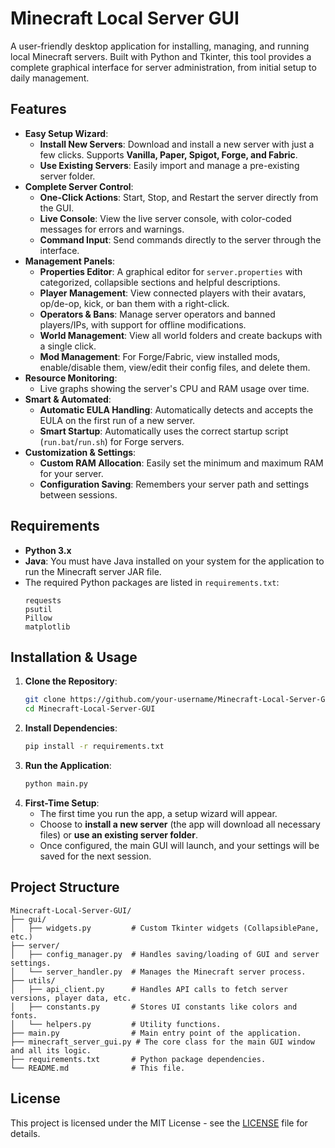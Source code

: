 # Minecraft Local Server GUI

A user-friendly desktop application for installing, managing, and running local Minecraft servers. Built with Python and Tkinter, this tool provides a complete graphical interface for server administration, from initial setup to daily management.

## Features

- **Easy Setup Wizard**:
  - **Install New Servers**: Download and install a new server with just a few clicks. Supports **Vanilla, Paper, Spigot, Forge, and Fabric**.
  - **Use Existing Servers**: Easily import and manage a pre-existing server folder.
- **Complete Server Control**:
  - **One-Click Actions**: Start, Stop, and Restart the server directly from the GUI.
  - **Live Console**: View the live server console, with color-coded messages for errors and warnings.
  - **Command Input**: Send commands directly to the server through the interface.
- **Management Panels**:
  - **Properties Editor**: A graphical editor for `server.properties` with categorized, collapsible sections and helpful descriptions.
  - **Player Management**: View connected players with their avatars, op/de-op, kick, or ban them with a right-click.
  - **Operators & Bans**: Manage server operators and banned players/IPs, with support for offline modifications.
  - **World Management**: View all world folders and create backups with a single click.
  - **Mod Management**: For Forge/Fabric, view installed mods, enable/disable them, view/edit their config files, and delete them.
- **Resource Monitoring**:
  - Live graphs showing the server's CPU and RAM usage over time.
- **Smart & Automated**:
  - **Automatic EULA Handling**: Automatically detects and accepts the EULA on the first run of a new server.
  - **Smart Startup**: Automatically uses the correct startup script (`run.bat`/`run.sh`) for Forge servers.
- **Customization & Settings**:
  - **Custom RAM Allocation**: Easily set the minimum and maximum RAM for your server.
  - **Configuration Saving**: Remembers your server path and settings between sessions.

## Requirements

- **Python 3.x**
- **Java**: You must have Java installed on your system for the application to run the Minecraft server JAR file.
- The required Python packages are listed in `requirements.txt`:
  ```
  requests
  psutil
  Pillow
  matplotlib
  ```

## Installation & Usage

1.  **Clone the Repository**:
    ```sh
    git clone https://github.com/your-username/Minecraft-Local-Server-GUI.git
    cd Minecraft-Local-Server-GUI
    ```
2.  **Install Dependencies**:
    ```sh
    pip install -r requirements.txt
    ```
3.  **Run the Application**:
    ```sh
    python main.py
    ```
4.  **First-Time Setup**:
    - The first time you run the app, a setup wizard will appear.
    - Choose to **install a new server** (the app will download all necessary files) or **use an existing server folder**.
    - Once configured, the main GUI will launch, and your settings will be saved for the next session.

## Project Structure

```
Minecraft-Local-Server-GUI/
├── gui/
│   ├── widgets.py         # Custom Tkinter widgets (CollapsiblePane, etc.)
├── server/
│   ├── config_manager.py  # Handles saving/loading of GUI and server settings.
│   └── server_handler.py  # Manages the Minecraft server process.
├── utils/
│   ├── api_client.py      # Handles API calls to fetch server versions, player data, etc.
│   ├── constants.py       # Stores UI constants like colors and fonts.
│   └── helpers.py         # Utility functions.
├── main.py                # Main entry point of the application.
├── minecraft_server_gui.py # The core class for the main GUI window and all its logic.
├── requirements.txt       # Python package dependencies.
└── README.md              # This file.
```

## License

This project is licensed under the MIT License - see the [LICENSE](LICENSE) file for details.